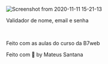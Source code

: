 ![Screenshot from 2020-11-11 15-21-13](https://user-images.githubusercontent.com/49589069/98849211-a1b62b80-2431-11eb-8e7b-a6dc67fa57b0.png)

<p>Validador de nome, email e senha</p>
<br>
<p>Feito com as aulas do curso da B7web</p>


Feito com 💜 by Mateus Santana


